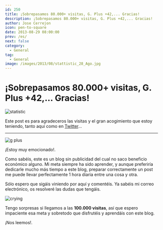 ```yaml
---
id: 250
title: ¡Sobrepasamos 80.000+ visitas, G. Plus +42,... Gracias!
description: ¡Sobrepasamos 80.000+ visitas, G. Plus +42,... Gracias!
author: Jose Cerrejon
icon: pen-to-square
date: 2013-08-29 08:00:00
prev: /es/
next: false
category:
  - General
tag:
  - General
image: /images/2013/08/stattistic_28_Ago.jpg
---
```


# ¡Sobrepasamos 80.000+ visitas, G. Plus +42,... Gracias!

![statistic](/images/2013/08/stattistic_28_Ago.jpg)

Este post es para agradeceros las visitas y el gran acogimiento que estoy teniendo, tanto aquí como en [Twitter](https://twitter.com/ulysess10)...

- - -
![g plus](/images/2013/08/gplus_28_Ago.jpg)

¡Estoy muy emocionado!.

Como sabéis, este es un blog sin publicidad del cual no saco beneficio económico alguno. Mi meta siempre ha sido aprender, y aunque preferiría dedicarle mucho más tiempo a este blog, preparar correctamente un post me puede llevar perfectamente 1 hora diaria entre una cosa y otra.

Sólo espero que sigáis viniendo por aquí y comentéis. Ya sabéis mi correo electrónico, os resolveré las dudas que tengáis.

![crying](/css/sm/happy_smiling.png)

Tengo sorpresas si llegamos a las **100.000 visitas**, así que espero impaciente esa meta y sobretodo que disfrutéis y aprendáis con este blog.

¡Nos leemos!.